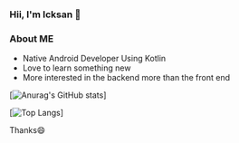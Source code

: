 ### Hii, I'm Icksan 👋

### About ME
* Native Android Developer Using Kotlin
* Love to learn something new
* More interested in the backend more than the front end

[![Anurag's GitHub stats](https://github-readme-stats.vercel.app/api?username=icksannugrahaa&show_icons=true&theme=dark)]

[![Top Langs](https://github-readme-stats.vercel.app/api/top-langs/?username=icksannugrahaa&theme=dark)]

Thanks😄
<!--
**icksannugrahaa/icksannugrahaa** is a ✨ _special_ ✨ repository because its `README.md` (this file) appears on your GitHub profile.

Here are some ideas to get you started:

- 🔭 I’m currently working on ...
- 🌱 I’m currently learning ...
- 👯 I’m looking to collaborate on ...
- 🤔 I’m looking for help with ...
- 💬 Ask me about ...
- 📫 How to reach me: ...
- 😄 Pronouns: ...
- ⚡ Fun fact: ...
-->
